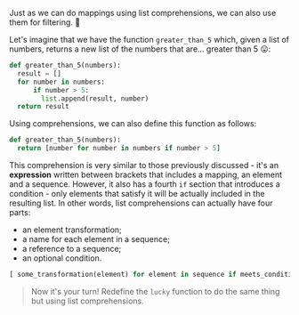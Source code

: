 Just as we can do mappings using list comprehensions, we can also use them for filtering. :raised_hands:

Let's imagine that we have the function `greater_than_5` which, given a list of numbers, returns a new list of the numbers that are... greater than 5 :stuck_out_tongue::

``` python
def greater_than_5(numbers):
  result = []
  for number in numbers:
	  if number > 5:
  		list.append(result, number)
  return result
```

Using comprehensions, we can also define this function as follows:

``` python
def greater_than_5(numbers):
  return [number for number in numbers if number > 5]
```

This comprehension is very similar to those previously discussed - it's an **expression** written between brackets that includes a mapping, an element and a sequence. However, it also has a fourth `if` section that introduces a condition - only elements that satisfy it will be actually included in the resulting list. In other words, list comprehensions can actually have four parts: 

- an element transformation;
- a name for each element in a sequence;
- a reference to a sequence;
- an optional condition.

```python
[ some_transformation(element) for element in sequence if meets_condition(element) ]
``` 

> Now it's your turn! Redefine the `lucky` function to do the same thing but using list comprehensions.